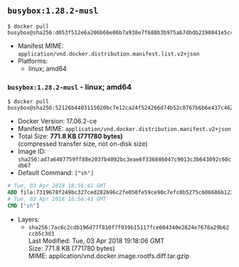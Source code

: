 ## `busybox:1.28.2-musl`

```console
$ docker pull busybox@sha256:d053f512e6a206b66e06b7a938e7f688b3b975ab7dbdb2190841e5c4beaa2b90
```

-	Manifest MIME: `application/vnd.docker.distribution.manifest.list.v2+json`
-	Platforms:
	-	linux; amd64

### `busybox:1.28.2-musl` - linux; amd64

```console
$ docker pull busybox@sha256:52126b4403115020bc7e12ca24f524266d74b52c0767b6b6e437c462819d2822
```

-	Docker Version: 17.06.2-ce
-	Manifest MIME: `application/vnd.docker.distribution.manifest.v2+json`
-	Total Size: **771.8 KB (771780 bytes)**  
	(compressed transfer size, not on-disk size)
-	Image ID: `sha256:ad7a6407759ff88e203fb4092bc3eae6f336846047c9013c3b643092c60cdb67`
-	Default Command: `["sh"]`

```dockerfile
# Tue, 03 Apr 2018 18:56:41 GMT
ADD file:7319678f249bc327ced282696c2fe050fe59ce90c7efc0b5275c606686b12334 in / 
# Tue, 03 Apr 2018 18:56:41 GMT
CMD ["sh"]
```

-	Layers:
	-	`sha256:7ac6c2cdb196d77f810f7f939b15117fce004340e2824e7678a29b62ccb5c3d3`  
		Last Modified: Tue, 03 Apr 2018 19:18:06 GMT  
		Size: 771.8 KB (771780 bytes)  
		MIME: application/vnd.docker.image.rootfs.diff.tar.gzip
